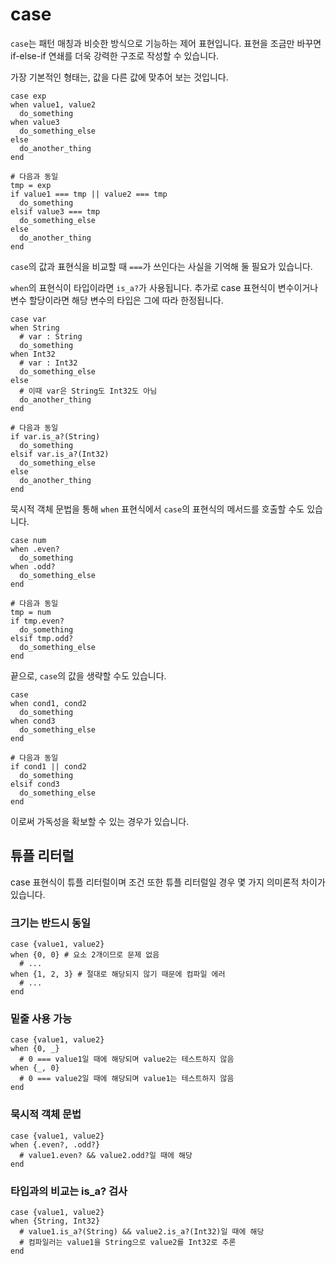 # case

`case`는 패턴 매칭과 비슷한 방식으로 기능하는 제어 표현입니다. 표현을 조금만 바꾸면 if-else-if 연쇄를 더욱 강력한 구조로 작성할 수 있습니다.

가장 기본적인 형태는, 값을 다른 값에 맞추어 보는 것입니다.

```crystal
case exp
when value1, value2
  do_something
when value3
  do_something_else
else
  do_another_thing
end

# 다음과 동일
tmp = exp
if value1 === tmp || value2 === tmp
  do_something
elsif value3 === tmp
  do_something_else
else
  do_another_thing
end
```

`case`의 값과 표현식을 비교할 때 `===`가 쓰인다는 사실을 기억해 둘 필요가 있습니다.

`when`의 표현식이 타입이라면 `is_a?`가 사용됩니다. 추가로 case 표현식이 변수이거나 변수 할당이라면 해당 변수의 타입은 그에 따라 한정됩니다.

```crystal
case var
when String
  # var : String
  do_something
when Int32
  # var : Int32
  do_something_else
else
  # 이때 var은 String도 Int32도 아님
  do_another_thing
end

# 다음과 동일
if var.is_a?(String)
  do_something
elsif var.is_a?(Int32)
  do_something_else
else
  do_another_thing
end
```

묵시적 객체 문법을 통해 `when` 표현식에서 `case`의 표현식의 메서드를 호출할 수도 있습니다.

```crystal
case num
when .even?
  do_something
when .odd?
  do_something_else
end

# 다음과 동일
tmp = num
if tmp.even?
  do_something
elsif tmp.odd?
  do_something_else
end
```

끝으로, `case`의 값을 생략할 수도 있습니다.

```crystal
case
when cond1, cond2
  do_something
when cond3
  do_something_else
end

# 다음과 동일
if cond1 || cond2
  do_something
elsif cond3
  do_something_else
end
```

이로써 가독성을 확보할 수 있는 경우가 있습니다.

## 튜플 리터럴

case 표현식이 튜플 리터럴이며 조건 또한 튜플 리터럴일 경우 몇 가지 의미론적 차이가 있습니다.

### 크기는 반드시 동일

```crystal
case {value1, value2}
when {0, 0} # 요소 2개이므로 문제 없음
  # ...
when {1, 2, 3} # 절대로 해당되지 않기 때문에 컴파일 에러
  # ...
end
```

### 밑줄 사용 가능

```crystal
case {value1, value2}
when {0, _}
  # 0 === value1일 때에 해당되며 value2는 테스트하지 않음
when {_, 0}
  # 0 === value2일 때에 해당되며 value1는 테스트하지 않음
end
```

### 묵시적 객체 문법

```crystal
case {value1, value2}
when {.even?, .odd?}
  # value1.even? && value2.odd?일 때에 해당
end
```

### 타입과의 비교는 is_a? 검사

```crystal
case {value1, value2}
when {String, Int32}
  # value1.is_a?(String) && value2.is_a?(Int32)일 때에 해당
  # 컴파일러는 value1을 String으로 value2를 Int32로 추론
end
```
